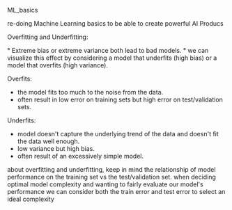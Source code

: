 ML_basics

re-doing Machine Learning basics to be able to create powerful AI Producs

Overfitting and Underfitting:

° Extreme bias or extreme variance both lead to bad models.
° we can visualize this effect by considering a model  that underfits (high bias) or a model that overfits (high variance).

Overfits:
- the model fits too much to the noise from the data.
- often result in low error on training sets but high error on test/validation sets.

Underfits:
- model doesn't capture the underlying trend of the data and doesn't fit the data well enough.
- low variance but high bias.
- often result of an excessively simple model.

about overfitting and underfitting, keep in mind the relationship of model performance on the training set vs the test/validation set.
when deciding optimal model complexity and wanting to fairly evaluate our model's performance we can consider both the train error and test error to select an ideal complexity
